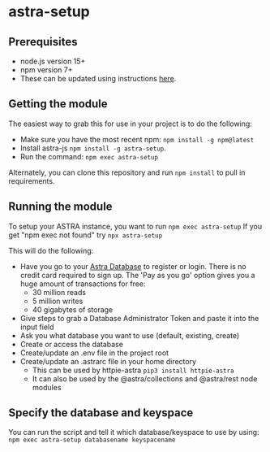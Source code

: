 # astra-setup

## Prerequisites
* node.js version 15+
* npm version 7+
* These can be updated using instructions [here](https://www.whitesourcesoftware.com/free-developer-tools/blog/update-node-js/).

## Getting the module
The easiest way to grab this for use in your project is to do the following:
* Make sure you have the most recent npm: `npm install -g npm@latest`
* Install astra-js `npm install -g astra-setup`.
* Run the command: `npm exec astra-setup`

Alternately, you can clone this repository and run `npm install` to pull in requirements.

## Running the module
To setup your ASTRA instance, you want to run `npm exec astra-setup`
  If you get "npm exec not found" try `npx astra-setup`

This will do the following:
* Have you go to your [Astra Database](https://datastx.io/workshops) to register or login. There is no credit card required to sign up. The 'Pay as you go' option gives you a huge amount of transactions for free:
   * 30 million reads
   * 5 million writes
   * 40 gigabytes of storage
* Give steps to grab a Database Administrator Token and paste it into the input field
* Ask you what database you want to use (default, existing, create)
* Create or access the database
* Create/update an .env file in the project root
* Create/update an .astrarc file in your home directory
  * This can be used by httpie-astra `pip3 install httpie-astra`
  * It can also be used by the @astra/collections and @astra/rest node modules

## Specify the database and keyspace
You can run the script and tell it which database/keyspace to use by using:
`npm exec astra-setup databasename keyspacename`
